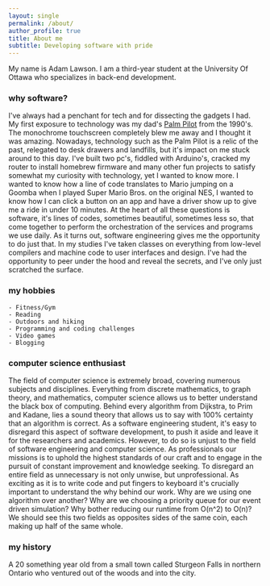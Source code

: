 ```yaml
---
layout: single
permalink: /about/
author_profile: true
title: About me
subtitle: Developing software with pride
---
```


My name is Adam Lawson. I am a third-year student at the University Of Ottawa who specializes in back-end development.

### why software?
I've always had a penchant for tech and for dissecting the gadgets I had. My first exposure to technology was my dad's [Palm Pilot](https://en.wikipedia.org/wiki/PalmPilot) from the 1990's. The monochrome touchscreen completely blew me away and I thought it was amazing. Nowadays, technology such as the Palm Pilot is a relic of the past, relegated to desk drawers and landfills, but it's impact on me stuck around to this day. I've built two pc's, fiddled with Arduino's, cracked my router to install homebrew firmware and many other fun projects to satisfy somewhat my curiosity with technology, yet I wanted to know more. I wanted to know how a line of code translates to Mario jumping on a Goomba when I played Super Mario Bros. on the original NES, I wanted to know how I can click a button on an app and have a driver show up to give me a ride in under 10 minutes. At the heart of all these questions is software, it's lines of codes, sometimes beautiful, sometimes less so, that come together to perform the orchestration of the services and programs we use daily. As it turns out, software engineering gives me the opportunity to do just that. In my studies I've taken classes on everything from low-level compilers and machine code to user interfaces and design. I've had the opportunity to peer under the hood and reveal the secrets, and I've only just scratched the surface.

### my hobbies
    - Fitness/Gym
    - Reading
    - Outdoors and hiking
    - Programming and coding challenges
    - Video games
    - Blogging

### computer science enthusiast 
The field of computer science is extremely broad, covering numerous subjects and disciplines. Everything from discrete mathematics, to graph theory, and mathematics, computer science allows us to better understand the black box of computing. Behind every algorithm from Dijkstra, to Prim and Kadane, lies a sound theory that allows us to say with 100% certainty that an algorithm is correct. As a software engineering student, it's easy to disregard this aspect of software development, to push it aside and leave it for the researchers and academics. However, to do so is unjust to the field of software engineering and computer science. As professionals our missions is to uphold the highest standards of our craft and to engage in the pursuit of constant improvement and knowledge seeking. To disregard an entire field as unnecessary is not only unwise, but unprofessional. As exciting as it is to write code and put fingers to keyboard it's crucially important to understand the why behind our work. Why are we using one algorithm over another? Why are we choosing a priority queue for our event driven simulation? Why bother reducing our runtime from O(n^2) to O(n)? We should see this two fields as opposites sides of the same coin, each making up half of the same whole.

### my history

A 20 something year old from a small town called Sturgeon Falls in northern Ontario who ventured out of the woods and into the city.

